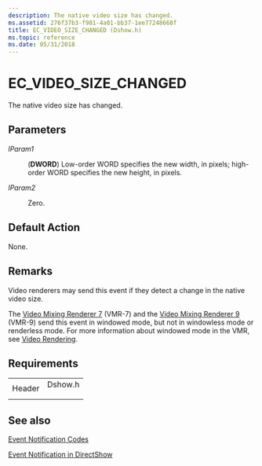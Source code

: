 ```yaml
---
description: The native video size has changed.
ms.assetid: 276f37b3-f981-4a01-bb37-1ee77248668f
title: EC_VIDEO_SIZE_CHANGED (Dshow.h)
ms.topic: reference
ms.date: 05/31/2018
---
```


# EC\_VIDEO\_SIZE\_CHANGED

The native video size has changed.

## Parameters

<dl> <dt>

<span id="lParam1"></span><span id="lparam1"></span><span id="LPARAM1"></span>*lParam1*
</dt> <dd>

(**DWORD**) Low-order WORD specifies the new width, in pixels; high-order WORD specifies the new height, in pixels.

</dd> <dt>

<span id="lParam2"></span><span id="lparam2"></span><span id="LPARAM2"></span>*lParam2*
</dt> <dd>

Zero.

</dd> </dl>

## Default Action

None.

## Remarks

Video renderers may send this event if they detect a change in the native video size.

The [Video Mixing Renderer 7](video-mixing-renderer-filter-7.md) (VMR-7) and the [Video Mixing Renderer 9](video-mixing-renderer-filter-9.md) (VMR-9) send this event in windowed mode, but not in windowless mode or renderless mode. For more information about windowed mode in the VMR, see [Video Rendering](video-rendering.md).

## Requirements



|                   |                                                                                    |
|-------------------|------------------------------------------------------------------------------------|
| Header<br/> | <dl> <dt>Dshow.h</dt> </dl> |



## See also

<dl> <dt>

[Event Notification Codes](event-notification-codes.md)
</dt> <dt>

[Event Notification in DirectShow](event-notification-in-directshow.md)
</dt> </dl>

 

 




